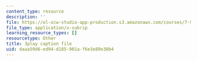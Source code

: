```yaml
---
content_type: resource
description: ''
file: https://ol-ocw-studio-app-production.s3.amazonaws.com/courses/7-91j-foundations-of-computational-and-systems-biology-spring-2014/daaa59d6ed94d185901af6e3e89e30b4_C95294_vvQY.srt
file_type: application/x-subrip
learning_resource_types: []
resourcetype: Other
title: 3play caption file
uid: daaa59d6-ed94-d185-901a-f6e3e89e30b4
---
```

